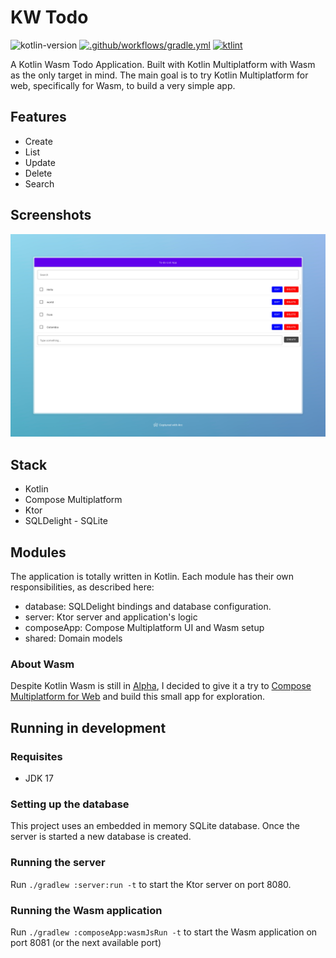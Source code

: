 # KW Todo

![kotlin-version](https://img.shields.io/badge/kotlin-1.9.21-blue?logo=kotlin)
[![.github/workflows/gradle.yml](https://github.com/efrenospino/kotlin-wasm-todo/actions/workflows/gradle.yml/badge.svg)](https://github.com/efrenospino/kotlin-wasm-todo/actions/workflows/gradle.yml)
[![ktlint](https://img.shields.io/badge/ktlint%20code--style-%E2%9D%A4-FF4081)](https://pinterest.github.io/ktlint/)

A Kotlin Wasm Todo Application. Built with Kotlin Multiplatform with Wasm as the only target in mind. The main goal is
to try Kotlin Multiplatform for web, specifically for Wasm, to build a very simple app.

## Features

- Create
- List
- Update
- Delete
- Search

## Screenshots

![img.png](images/img.png)

## Stack

- Kotlin
- Compose Multiplatform
- Ktor
- SQLDelight - SQLite

## Modules

The application is totally written in Kotlin. Each module has their own responsibilities, as described here:

- database: SQLDelight bindings and database configuration.
- server: Ktor server and application's logic
- composeApp: Compose Multiplatform UI and Wasm setup
- shared: Domain models

### About Wasm

Despite Kotlin Wasm is still
in [Alpha](https://kotlinlang.org/docs/components-stability.html#current-stability-of-kotlin-components), I decided to
give it a try
to [Compose Multiplatform for Web](https://github.com/Kotlin/kotlin-wasm-examples/tree/main/compose-imageviewer#compose-multiplatform-for-web)
and build this small app for exploration.

## Running in development

### Requisites

- JDK 17

### Setting up the database

This project uses an embedded in memory SQLite database. Once the server is started a new database is created.

### Running the server

Run `./gradlew :server:run -t` to start the Ktor server on port 8080.

### Running the Wasm application

Run `./gradlew :composeApp:wasmJsRun -t` to start the Wasm application on port 8081 (or the next
available port)
